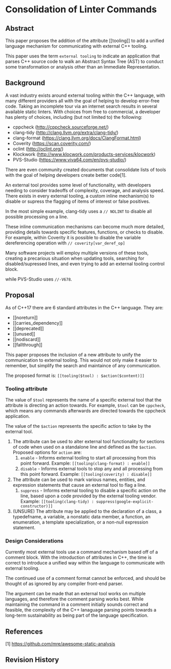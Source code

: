 # Consolidation of Linter Commands

## Abstract 

This paper proposes the addition of the attribute [[tooling]] to add a unified language mechanism for communicating with external C++ tooling.

This paper uses the term `external tooling` to indicate an application that
parses C++ source code to walk an Abstract Syntax Tree (AST) to conduct some
transformation or analysis other than an Immediate Representation.

## Background

A vast industry exists around external tooling within the C++ language, with
many different providers all with the goal of helping to develop error-free
code.  Taking an incomplete tour via an internet search results
in several available static linters.  With choices from free to commercial,
a developer has plenty of choices, including (but not limited to) the following:

- cppcheck (http://cppcheck.sourceforge.net/)
- clang-tidy (http://clang.llvm.org/extra/clang-tidy/)
- clang-format (https://clang.llvm.org/docs/ClangFormat.html)
- Coverity (https://scan.coverity.com/)
- oclint (http://oclint.org/)
- Klockwork (http://www.klocwork.com/products-services/klocwork)
- PVS-Studio (https://www.viva64.com/en/pvs-studio/)

There are even community created documents that consolidate lists of tools with
the goal of helping developers create better code[1].

An external tool provides some level of functionality, with developers needing to
consider tradeoffs of complexity, coverage, and analysis speed.  There exists in
every external tooling, a custom inline mechanism(s) to disable or supress the
flagging of items of interest or false positives. 

In the most simple example, clang-tidy uses a `// NOLINT` to disable all 
possible processing on a line.

These inline communication mechanisms can become much more detailed, providing
details towards specific features, functions, or checks to disable. For example,
within Coverity it is possible to disable the variable dereferencing
operation with `// coverity[var_deref_op]`

Many software projects will employ multiple versions of these tools, creating a
precarious situation when updating tools, searching for disabled/supressed lines,
and even trying to add an external tooling control block.

 while PVS-Studio uses `//-V678`.

## Proposal

As of C++17 there are 6 standard attributes in the C++ language.  They are:
  - [[noreturn]]
  - [[carries_dependency]]
  - [[deprecated]]
  - [[unused]]
  - [[nodiscard]]
  - [[fallthrough]]

This paper proposes the inclusion of a new attribute to unify the communication
to external tooling.  This would not only make it easier to remember, but
simplify the search and maintaince of any communication.

The proposed format is:
    ```
    [[tooling($tool) : $action($content)]]
    ```


### Tooling attribute

The value of `$tool` represents the name of a specific external tool that the
attribute is directing an action towards.  For example, `$tool` can be
`cppcheck`, which means any commands afterwards are directed towards the
cppcheck application.

The value of the `$action` represents the specific action to take by the
external tool.

1. The attribute can be used to alter external tool functionality for
    sections of code when used on a standalone line and defined as the
     `$action`.  Proposed options for `action` are:
    1. `enable` - Informs external tooling to start all processing from this
       point forward.  Example: `[[tooling(clang-format) : enable]]`
    1. `disable` - Informs external tools to stop any and all processing from
     this point forward.  Example: `[[tooling(coverity) : disable]]`
1. The attribute can be used to mark various names, entities, and
        expression statements that cause an external tool to flag a line.
    1. `suppress` - Informs external tooling to disable a specific action on the
    line, based upon a code provided by the external tooling vendor.  Example:
    `[[tooling(clang-tidy) : suppress(google-explicit-constructor)]]`
1. (UNSURE) The attribute may be applied to the declaration of a class, a
        typedef­name, a variable, a non­static data member, a function, an
        enumeration, a template specialization, or a non­-null expression
        statement.


### Design Considerations

Currently most external tools use a command mechanism based off of a comment
block.  With the introduction of attributes in C++, the time is correct to
introduce a unified way within the language to communicate with external
tooling.

The continued use of a comment format cannot be enforced, and should be thought
of as ignored by any compiler front-end parser.

The argument can be made that an external tool works on multiple languages, and
therefore the comment parsing works best.  While maintaining the command in a
comment initially sounds correct and feasible, the complexity of the C++
lanaguage parsing points towards a long-term sustainability as being part of the
language specification.

## References

[1] https://github.com/mre/awesome-static-analysis

## Revision History 
